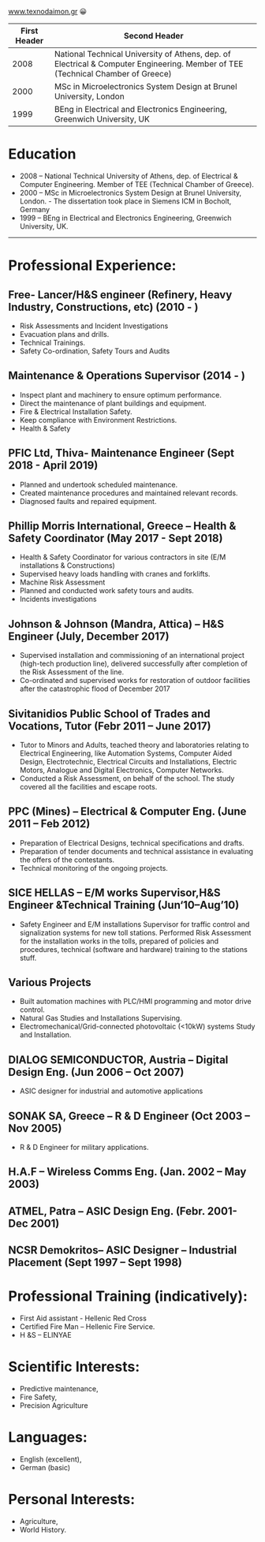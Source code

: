 www.texnodaimon.gr 
:grinning:


First Header | Second Header
------------ | -------------
2008 | National Technical University of Athens, dep. of Electrical & Computer Engineering. Member of TEE (Technical Chamber of Greece)
2000 | MSc in Microelectronics System Design at Brunel University, London
1999 | BEng in Electrical and Electronics Engineering, Greenwich University, UK

# Education
- 2008 – National Technical University of Athens, dep. of Electrical & Computer Engineering. Member of TEE (Technical Chamber of Greece).
- 2000 – MSc in Microelectronics System Design at Brunel University, London. - The dissertation took place in Siemens ICM in Bocholt, Germany
- 1999 – BEng in Electrical and Electronics Engineering, Greenwich University, UK.
--------------------------------------------------------------------------------------------------
# Professional Experience:
## Free- Lancer/H&S engineer (Refinery, Heavy Industry, Constructions, etc) (2010 - )
- Risk Assessments and Incident Investigations
- Evacuation plans and drills. 
- Technical Trainings.
- Safety Co-ordination, Safety Tours and Audits
## Maintenance & Operations Supervisor (2014 - )
- Inspect plant and machinery to ensure optimum performance.
- Direct the maintenance of plant buildings and equipment. 
- Fire & Electrical Installation Safety.
- Keep compliance with Environment Restrictions.
- Health & Safety
## PFIC Ltd, Thiva- Maintenance Engineer (Sept 2018 - April 2019)
- Planned and undertook scheduled maintenance.
- Created maintenance procedures and maintained relevant records.
- Diagnosed faults and repaired equipment.
## Phillip Morris International, Greece – Health & Safety Coordinator (May 2017 - Sept 2018) 
- Health & Safety Coordinator for various contractors in site (E/M installations & Constructions)
- Supervised heavy loads handling with cranes and forklifts.
- Machine Risk Assessment
- Planned and conducted work safety tours and audits. 
- Incidents investigations
## Johnson & Johnson (Mandra, Attica) – H&S Engineer (July, December 2017)
- Supervised installation and commissioning of an international project (high-tech production line), delivered successfully after completion of the Risk Assessment of the line.
- Co-ordinated and supervised works for restoration of outdoor facilities after the catastrophic flood of December 2017 
## Sivitanidios Public School of Trades and Vocations, Tutor (Febr 2011 – June 2017)
- Tutor to Minors and Adults, teached theory and laboratories relating to Electrical Engineering, like Automation Systems, Computer Aided Design, Electrotechnic, Electrical Circuits and Installations, Electric Motors, Analogue and Digital Electronics, Computer Networks.
- Conducted a Risk Assessment, on behalf of the school. The study covered all the facilities and escape roots. 
## PPC (Mines) – Electrical & Computer Eng. (June 2011 – Feb 2012)
- Preparation of Electrical Designs, technical specifications and drafts.
- Preparation of tender documents and technical assistance in evaluating the offers of the contestants. 
- Technical monitoring of the ongoing projects. 
## SICE HELLAS – E/M works Supervisor,H&S Engineer &Technical Training (Jun‘10–Aug’10)
- Safety Engineer and E/M installations Supervisor for traffic control and signalization systems for new toll stations. Performed Risk Assessment for the installation works in the tolls, prepared of policies and procedures, technical (software and hardware) training to the stations stuff. 
## Various Projects 
- Built automation machines with PLC/HMI programming and motor drive control.
- Natural Gas Studies and Installations Supervising. 
- Electromechanical/Grid-connected photovoltaic (<10kW) systems Study and Installation. 
## DIALOG SEMICONDUCTOR, Austria – Digital Design Eng. (Jun 2006 – Oct 2007)
- ASIC designer for industrial and automotive applications
## SONAK SA, Greece – R & D Engineer (Oct 2003 – Nov 2005)
- R & D Engineer for military applications. 
## H.A.F – Wireless Comms Eng. (Jan. 2002 – May 2003)
## ATMEL, Patra – ASIC Design Eng. (Febr. 2001-Dec 2001)
## NCSR Demokritos– ASIC Designer – Industrial Placement (Sept 1997 – Sept 1998) 
# Professional Training (indicatively):
- First Aid assistant - Hellenic Red Cross
- Certified Fire Man – Hellenic Fire Service.
- H &S – ELINYAE 
# Scientific Interests:
- Predictive maintenance,
- Fire Safety, 
- Precision Agriculture 
# Languages:
  - English (excellent), 
  - German (basic)
# Personal Interests:
- Agriculture, 
- World History.
